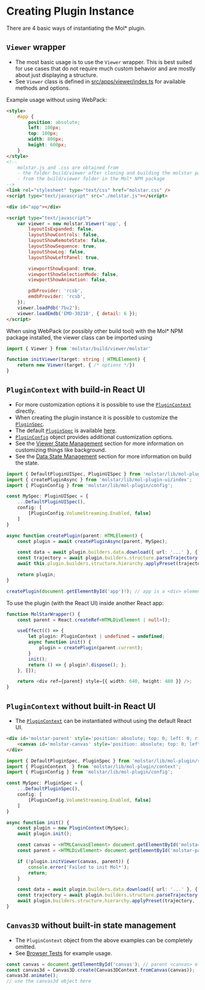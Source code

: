 # Creating Plugin Instance

There are 4 basic ways of instantiating the Mol* plugin.

## ``Viewer`` wrapper

- The most basic usage is to use the ``Viewer`` wrapper. This is best suited for use cases that do not require much custom behavior and are mostly about just displaying a structure.
- See ``Viewer`` class is defined in [src/apps/viewer/index.ts](https://github.com/molstar/molstar/blob/master/src/apps/viewer/index.ts) for available methods and options.

Example usage without using WebPack:

```HTML
<style>
    #app {
        position: absolute;
        left: 100px;
        top: 100px;
        width: 800px;
        height: 600px;
    }
</style>
<!-- 
    molstar.js and .css are obtained from
    - the folder build/viewer after cloning and building the molstar package 
    - from the build/viewer folder in the Mol* NPM package
-->
<link rel="stylesheet" type="text/css" href="molstar.css" />
<script type="text/javascript" src="./molstar.js"></script>

<div id="app"></div>

<script type="text/javascript">
    var viewer = new molstar.Viewer('app', {
        layoutIsExpanded: false,
        layoutShowControls: false,
        layoutShowRemoteState: false,
        layoutShowSequence: true,
        layoutShowLog: false,
        layoutShowLeftPanel: true,

        viewportShowExpand: true,
        viewportShowSelectionMode: false,
        viewportShowAnimation: false,

        pdbProvider: 'rcsb',
        emdbProvider: 'rcsb',
    });
    viewer.loadPdb('7bv2');
    viewer.loadEmdb('EMD-30210', { detail: 6 });
</script>
```

When using WebPack (or possibly other build tool) with the Mol* NPM package installed, the viewer class can be imported using 

```ts
import { Viewer } from 'molstar/build/viewer/molstar'

function initViewer(target: string | HTMLElement) {
    return new Viewer(target, { /* options */})
}
```

## ``PluginContext`` with build-in React UI

- For more customization options it is possible to use the [``PluginContext``](https://github.com/molstar/molstar/blob/master/src/mol-plugin/context.ts) directly.
- When creating the plugin instance it is possible to customize the [``PluginSpec``](https://github.com/molstar/molstar/blob/master/src/mol-plugin/spec.ts).
- The default [``PluginSpec``](https://github.com/molstar/molstar/blob/master/src/mol-plugin/spec.ts) is available [here](https://github.com/molstar/molstar/blob/master/src/mol-plugin/spec.ts).
- [``PluginConfig``](https://github.com/molstar/molstar/blob/master/src/mol-plugin/config.ts) object provides additional customization options.
- See the [Viewer State Management](viewer-state.md) section for more information on customizing things like background.
- See the [Data State Management](data-state.md) section for more information on build the state.

```ts
import { DefaultPluginUISpec, PluginUISpec } from 'molstar/lib/mol-plugin-ui/spec';
import { createPluginAsync } from 'molstar/lib/mol-plugin-ui/index';
import { PluginConfig } from 'molstar/lib/mol-plugin/config';

const MySpec: PluginUISpec = {
    ...DefaultPluginUISpec(),
    config: [
        [PluginConfig.VolumeStreaming.Enabled, false]
    ]
}

async function createPlugin(parent: HTMLElement) {
    const plugin = await createPluginAsync(parent, MySpec);

    const data = await plugin.builders.data.download({ url: '...' }, { state: { isGhost: true } });
    const trajectory = await plugin.builders.structure.parseTrajectory(data, format);
    await this.plugin.builders.structure.hierarchy.applyPreset(trajectory, 'default');

    return plugin;
}

createPlugin(document.getElementById('app')!); // app is a <div> element
```

To use the plugin (with the React UI) inside another React app:

```ts
function MolStarWrapper() {
    const parent = React.createRef<HTMLDivElement | null>();

    useEffect(() => {
        let plugin: PluginContext | undefined = undefined;
        async function init() {
            plugin = createPlugin(parent.current);
        }
        init();
        return () => { plugin?.dispose(); };
    }, []);

    return <div ref={parent} style={{ width: 640, height: 480 }} />;
}
```

## ``PluginContext`` without built-in React UI

- The [``PluginContext``](https://github.com/molstar/molstar/blob/master/src/mol-plugin/context.ts) can be instantiated without using the default React UI.

```HTML
<div id='molstar-parent' style='position: absolute; top: 0; left: 0; right: 0; bottom: 0'>
    <canvas id='molstar-canvas' style='position: absolute; top: 0; left: 0; right: 0; bottom: 0'></canvas>
</div>
```

```ts
import { DefaultPluginSpec, PluginSpec } from 'molstar/lib/mol-plugin/spec';
import { PluginContext  } from 'molstar/lib/mol-plugin/context';
import { PluginConfig } from 'molstar/lib/mol-plugin/config';

const MySpec: PluginSpec = {
    ...DefaultPluginSpec(),
    config: [
        [PluginConfig.VolumeStreaming.Enabled, false]
    ]
}

async function init() {
    const plugin = new PluginContext(MySpec);
    await plugin.init();

    const canvas = <HTMLCanvasElement> document.getElementById('molstar-canvas');
    const parent = <HTMLDivElement> document.getElementById('molstar-parent');

    if (!plugin.initViewer(canvas, parent)) {
        console.error('Failed to init Mol*');
        return;
    }

    const data = await plugin.builders.data.download({ url: '...' }, { state: { isGhost: true } });
    const trajectory = await plugin.builders.structure.parseTrajectory(data, format);
    await plugin.builders.structure.hierarchy.applyPreset(trajectory, 'default');
}

```

## ``Canvas3D`` without built-in state management

- The ``PluginContext`` object from the above examples can be completely omitted.
- See [Browser Tests](https://github.com/molstar/molstar/tree/master/src/tests/browser) for example usage.

```ts
const canvas = document.getElementById('canvas'); // parent <canvas> element
const canvas3d = Canvas3D.create(Canvas3DContext.fromCanvas(canvas));
canvas3d.animate();
// use the canvas3d object here
```
